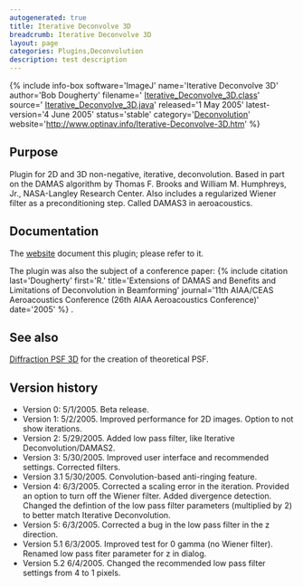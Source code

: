 ```yaml
---
autogenerated: true
title: Iterative Deconvolve 3D
breadcrumb: Iterative Deconvolve 3D
layout: page
categories: Plugins,Deconvolution
description: test description
---
```


{% include info-box software='ImageJ' name='Iterative Deconvolve 3D' author='Bob Dougherty' filename=' [Iterative\_Deconvolve\_3D.class](http://www.optinav.info/download/Iterative_Deconvolve_3D.class)' source=' [Iterative\_Deconvolve\_3D.java](http://www.optinav.info/download/Iterative_Deconvolve_3D.java)' released='1 May 2005' latest-version='4 June 2005' status='stable' category='[Deconvolution](Category_Deconvolution)' website='http://www.optinav.info/Iterative-Deconvolve-3D.htm' %}

Purpose
-------

Plugin for 2D and 3D non-negative, iterative, deconvolution. Based in part on the DAMAS algorithm by Thomas F. Brooks and William M. Humphreys, Jr., NASA-Langley Research Center. Also includes a regularized Wiener filter as a preconditioning step. Called DAMAS3 in aeroacoustics.

Documentation
-------------

The [website](http://www.optinav.com/Iterative-Deconvolve-3D.htm) document this plugin; please refer to it.

The plugin was also the subject of a conference paper: {% include citation last='Dougherty' first='R.' title='Extensions of DAMAS and Benefits and Limitations of Deconvolution in Beamforming' journal='11th AIAA/CEAS Aeroacoustics Conference (26th AIAA Aeroacoustics Conference)' date='2005' %} .

See also
--------

[Diffraction PSF 3D](Diffraction_PSF_3D) for the creation of theoretical PSF.

Version history
---------------

-   Version 0: 5/1/2005. Beta release.
-   Version 1: 5/2/2005. Improved performance for 2D images. Option to not show iterations.
-   Version 2: 5/29/2005. Added low pass filter, like Iterative Deconvolution/DAMAS2.
-   Version 3: 5/30/2005. Improved user interface and recommended settings. Corrected filters.
-   Version 3.1 5/30/2005. Convolution-based anti-ringing feature.
-   Version 4: 6/3/2005. Corrected a scaling error in the iteration. Provided an option to turn off the Wiener filter. Added divergence detection. Changed the defintion of the low pass filter parameters (multiplied by 2) to better match Iterative Deconvolution.
-   Version 5: 6/3/2005. Corrected a bug in the low pass filter in the z direction.
-   Version 5.1 6/3/2005. Improved test for 0 gamma (no Wiener filter). Renamed low pass fiter parameter for z in dialog.
-   Version 5.2 6/4/2005. Changed the recommended low pass filter settings from 4 to 1 pixels.

 
